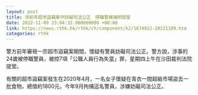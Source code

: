 ```yaml
---
layout: post
title: 涉前年超市盜竊案中妨礙司法公正　停職警被捕明提堂
date: 2022-11-09 23:04:32.000000000 +08:00
link: https://news.rthk.hk/rthk/ch/component/k2/1674922-20221109.htm
categories: rthk
---
```


警方前年審視一宗超市盜竊案期間，懷疑有警員妨礙司法公正。警方說，涉事的24歲被停職警員，被控7項「公職人員行為失當」罪，星期四上午在沙田裁判法院提堂。

有關的超市盜竊案發生在2020年4月，一名女子懷疑在青衣一間超級市場盜去一批食物，總值約1800元，今年9月拘捕這名警員，涉嫌妨礙司法公正。
